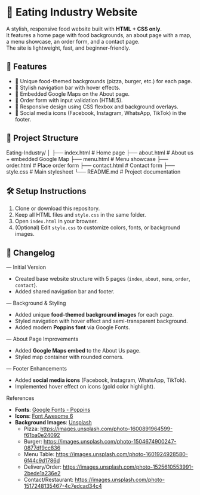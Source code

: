 # 🍕 Eating Industry Website

A stylish, responsive food website built with **HTML + CSS only**.  
It features a home page with food backgrounds, an about page with a map, a menu showcase, an order form, and a contact page.  
The site is lightweight, fast, and beginner-friendly.



## 🚀 Features
- 🎨 Unique food-themed backgrounds (pizza, burger, etc.) for each page.
- 🧭 Stylish navigation bar with hover effects.
- 📍 Embedded Google Maps on the About page.
- 🛒 Order form with input validation (HTML5).
- 📱 Responsive design using CSS flexbox and background overlays.
- 🔗 Social media icons (Facebook, Instagram, WhatsApp, TikTok) in the footer.



## 📂 Project Structure
Eating-Industry/
│
├── index.html # Home page
├── about.html # About us + embedded Google Map
├── menu.html # Menu showcase
├── order.html # Place order form
├── contact.html # Contact form
├── style.css # Main stylesheet
└── README.md # Project documentation



## 🛠️ Setup Instructions
1. Clone or download this repository.
2. Keep all HTML files and `style.css` in the same folder.
3. Open `index.html` in your browser.
4. (Optional) Edit `style.css` to customize colors, fonts, or background images.



## 📝 Changelog

 — Initial Version
- Created base website structure with 5 pages (`index`, `about`, `menu`, `order`, `contact`).
- Added shared navigation bar and footer.

— Background & Styling
- Added unique **food-themed background images** for each page.
- Styled navigation with hover effect and semi-transparent background.
- Added modern **Poppins font** via Google Fonts.

— About Page Improvements
- Added **Google Maps embed** to the About Us page.
- Styled map container with rounded corners.

 — Footer Enhancements
- Added **social media icons** (Facebook, Instagram, WhatsApp, TikTok).
- Implemented hover effect on icons (gold color highlight).



 References
- **Fonts**: [Google Fonts - Poppins](https://fonts.google.com/specimen/Poppins)  
- **Icons**: [Font Awesome 6](https://fontawesome.com)  
- **Background Images**: [Unsplash](https://unsplash.com)  
  - Pizza: https://images.unsplash.com/photo-1600891964599-f61ba0e24092  
  - Burger: https://images.unsplash.com/photo-1504674900247-0877df9cc836  
  - Menu Table: https://images.unsplash.com/photo-1601924928580-6f44c9d1786d  
  - Delivery/Order: https://images.unsplash.com/photo-1525610553991-2bede1a236e2  
  - Contact/Restaurant: https://images.unsplash.com/photo-1517248135467-4c7edcad34c4  



